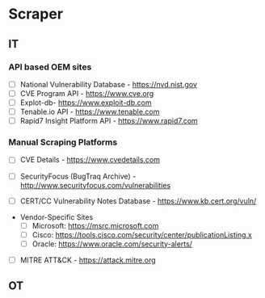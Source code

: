 # Scraper

## IT 
### API based OEM sites
- [ ] National Vulnerability Database - https://nvd.nist.gov
- [ ] CVE Program API - https://www.cve.org
- [ ] Explot-db- https://www.exploit-db.com
- [ ] Tenable.io API - https://www.tenable.com
- [ ] Rapid7 Insight Platform API - https://www.rapid7.com

### Manual Scraping Platforms

- [ ] CVE Details - https://www.cvedetails.com

- [ ] SecurityFocus (BugTraq Archive) - http://www.securityfocus.com/vulnerabilities

- [ ] CERT/CC Vulnerability Notes Database - https://www.kb.cert.org/vuln/

- Vendor-Specific Sites
  - [ ] Microsoft: https://msrc.microsoft.com
  - [ ] Cisco: https://tools.cisco.com/security/center/publicationListing.x
  - [ ] Oracle: https://www.oracle.com/security-alerts/

- [ ] MITRE ATT&CK - https://attack.mitre.org

## OT 
